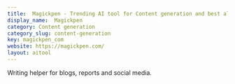 ```yaml
---
title:  Magickpen - Trending AI tool for Content generation and best alternatives
display_name:  Magickpen
category: Content generation
category_slug: content-generation
key: magickpen_com
website: https://magickpen.com/
layout: aitool
---
```


Writing helper for blogs, reports and social media.
